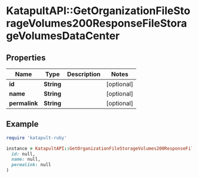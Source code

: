 # KatapultAPI::GetOrganizationFileStorageVolumes200ResponseFileStorageVolumesDataCenter

## Properties

| Name | Type | Description | Notes |
| ---- | ---- | ----------- | ----- |
| **id** | **String** |  | [optional] |
| **name** | **String** |  | [optional] |
| **permalink** | **String** |  | [optional] |

## Example

```ruby
require 'katapult-ruby'

instance = KatapultAPI::GetOrganizationFileStorageVolumes200ResponseFileStorageVolumesDataCenter.new(
  id: null,
  name: null,
  permalink: null
)
```

